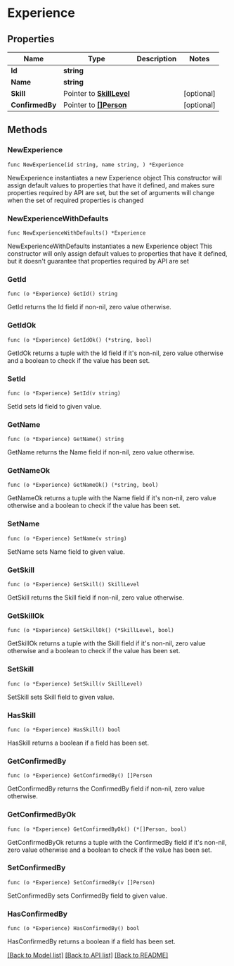 # Experience

## Properties

Name | Type | Description | Notes
------------ | ------------- | ------------- | -------------
**Id** | **string** |  | 
**Name** | **string** |  | 
**Skill** | Pointer to [**SkillLevel**](SkillLevel.md) |  | [optional] 
**ConfirmedBy** | Pointer to [**[]Person**](Person.md) |  | [optional] 

## Methods

### NewExperience

`func NewExperience(id string, name string, ) *Experience`

NewExperience instantiates a new Experience object
This constructor will assign default values to properties that have it defined,
and makes sure properties required by API are set, but the set of arguments
will change when the set of required properties is changed

### NewExperienceWithDefaults

`func NewExperienceWithDefaults() *Experience`

NewExperienceWithDefaults instantiates a new Experience object
This constructor will only assign default values to properties that have it defined,
but it doesn't guarantee that properties required by API are set

### GetId

`func (o *Experience) GetId() string`

GetId returns the Id field if non-nil, zero value otherwise.

### GetIdOk

`func (o *Experience) GetIdOk() (*string, bool)`

GetIdOk returns a tuple with the Id field if it's non-nil, zero value otherwise
and a boolean to check if the value has been set.

### SetId

`func (o *Experience) SetId(v string)`

SetId sets Id field to given value.


### GetName

`func (o *Experience) GetName() string`

GetName returns the Name field if non-nil, zero value otherwise.

### GetNameOk

`func (o *Experience) GetNameOk() (*string, bool)`

GetNameOk returns a tuple with the Name field if it's non-nil, zero value otherwise
and a boolean to check if the value has been set.

### SetName

`func (o *Experience) SetName(v string)`

SetName sets Name field to given value.


### GetSkill

`func (o *Experience) GetSkill() SkillLevel`

GetSkill returns the Skill field if non-nil, zero value otherwise.

### GetSkillOk

`func (o *Experience) GetSkillOk() (*SkillLevel, bool)`

GetSkillOk returns a tuple with the Skill field if it's non-nil, zero value otherwise
and a boolean to check if the value has been set.

### SetSkill

`func (o *Experience) SetSkill(v SkillLevel)`

SetSkill sets Skill field to given value.

### HasSkill

`func (o *Experience) HasSkill() bool`

HasSkill returns a boolean if a field has been set.

### GetConfirmedBy

`func (o *Experience) GetConfirmedBy() []Person`

GetConfirmedBy returns the ConfirmedBy field if non-nil, zero value otherwise.

### GetConfirmedByOk

`func (o *Experience) GetConfirmedByOk() (*[]Person, bool)`

GetConfirmedByOk returns a tuple with the ConfirmedBy field if it's non-nil, zero value otherwise
and a boolean to check if the value has been set.

### SetConfirmedBy

`func (o *Experience) SetConfirmedBy(v []Person)`

SetConfirmedBy sets ConfirmedBy field to given value.

### HasConfirmedBy

`func (o *Experience) HasConfirmedBy() bool`

HasConfirmedBy returns a boolean if a field has been set.


[[Back to Model list]](../README.md#documentation-for-models) [[Back to API list]](../README.md#documentation-for-api-endpoints) [[Back to README]](../README.md)


